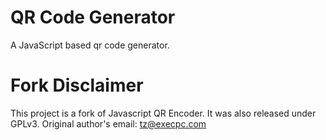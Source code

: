 # QR Code Generator
A JavaScript based qr code generator.

# Fork Disclaimer
This project is a fork of Javascript QR Encoder. It was also released under GPLv3.
Original author's email: tz@execpc.com
